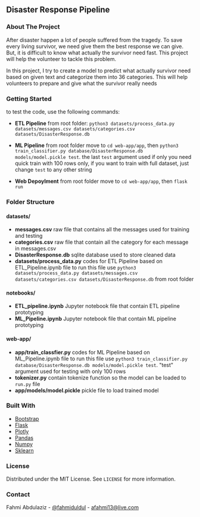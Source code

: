 ## Disaster Response Pipeline

### About The Project

After disaster happen a lot of people suffered from the tragedy. To save every living survivor, we need give them the best response we can give. But, it is difficult to know what actually the survivor need fast. This project will help the volunteer to tackle this problem.

In this project, I try to create a model to predict what actually survivor need based on given text and categorize them into 36 categories. This will help volunteers to prepare and give what the survivor really needs

### Getting Started

to test the code, use the following commands:

- **ETL Pipeline**
from root folder: `python3 datasets/process_data.py datasets/messages.csv datasets/categories.csv datasets/DisasterResponse.db`

- **ML Pipeline**
from root folder move to `cd web-app/app`, then
`python3 train_classifier.py database/DisasterResponse.db models/model.pickle test`.
the last `test` argument used if only you need quick train with 100 rows only, if you want to train with full dataset, just change `test` to any other string

- **Web Depoylment**
from root folder move to `cd web-app/app`, then
`flask run`

### Folder Structure

#### datasets/

- **messages.csv**
raw file that contains all the messages used for training and testing
- **categories.csv**
raw file that contain all the category for each message in messages.csv
- **DisasterResponse.db**
sqlite database used to store cleaned data
- **datasets/process_data.py**
codes for ETL Pipeline based on ETL_Pipeline.ipynb file
to run this file use `python3 datasets/process_data.py datasets/messages.csv datasets/categories.csv datasets/DisasterResponse.db` from root folder

#### notebooks/

- **ETL_pipeline.ipynb**
Jupyter notebook file that contain ETL pipeline prototyping
- **ML_Pipeline.ipynb**
Jupyter notebook file that contain ML pipeline prototyping

#### web-app/

- **app/train_classfier.py**
codes for ML Pipeline based on ML_Pipeline.ipynb file
to run this file use `python3 train_classifier.py database/DisasterResponse.db models/model.pickle test`. "test" argument used for testing with only 100 rows
- **tokenizer.py**
contain tokenize function so the model can be loaded to `run.py` file
- **app/models/model.pickle**
pickle file to load trained model

### Built With

- [Bootstrap](https://getbootstrap.com)
- [Flask](https://flask.palletsprojects.com/en/1.1.x/)
- [Plotly](https://plotly.com/)
- [Pandas](https://pandas.pydata.org/)
- [Numpy](https://numpy.org/)
- [Sklearn](https://scikit-learn.org/)

### License

Distributed under the MIT License. See `LICENSE` for more information.

### Contact

Fahmi Abdulaziz - [@fahmiduldul](https://twitter.com/fahmiduldul) - afahmi13@live.com